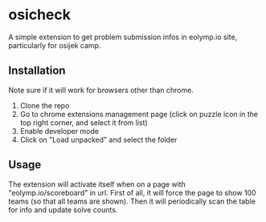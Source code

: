 # osicheck

A simple extension to get problem submission infos in eolymp.io site, particularly for osijek camp.

## Installation
Note sure if it will work for browsers other than chrome.

1. Clone the repo
1. Go to chrome extensions management page (click on puzzle icon in the top right corner, and select it from list)
1. Enable developer mode
1. Click on "Load unpacked" and select the folder

## Usage

The extension will activate itself when on a page with "eolymp.io/scoreboard" in url. First of all, it will force the page to show 100 teams (so that all teams are shown). Then it will periodically scan the table for info and update solve counts.
